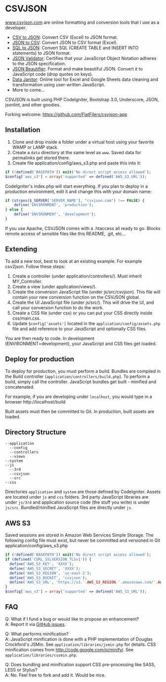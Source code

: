 # CSVJSON

www.csvjson.com are online formatting and conversion tools that I use as a developer.

- [CSV to JSON](https://www.csvjson.com/csv2json): Convert CSV (Excel) to JSON format.
- [JSON to CSV](https://www.csvjson.com/json2csv): Convert JSON to CSV format (Excel).
- [SQL to JSON](https://www.csvjson.com/sql2json): Convert SQL (CREATE TABLE and INSERT INTO statements) to JSON format.
- [JSON Validator](https://csvjson.com/json_validator): Certifies that your JavaScript Object Notation adheres to the JSON specification.
- [JSON Beautifier](https://www.csvjson.com/json_beautifier): Format and make beautiful JSON. Convert it to JavaScript code (drop quotes on keys).
- [Data Janitor](https://www.csvjson.com/datajanitor): Online tool for Excel and Google Sheets data cleaning and transformation using user-written JavaScript.
- More to come...

CSVJSON is built using PHP CodeIgniter, Bootstrap 3.0, Underscore, JSON, jsonlint, and other goodies.

Forking welcome: https://github.com/FlatFilers/csvjson-app

## Installation

1. Clone and drop inside a folder under a virtual host using your favorite WAMP or LAMP stack.
2. Create a `data` directory at the same level as `www`. Saved data for permalinks get stored there.
3. Create file application/config/aws_s3.php and paste this into it:

```php
if (!defined('BASEPATH')) exit('No direct script access allowed');
$config['aws_s3'] = array('supported' => defined('AWS_S3_URL'));
```

CodeIgniter's index.php will start everything. If you plan to deploy in a production environment, edit it and change this with your domain name:

```php
if (strpos($_SERVER['SERVER_NAME'], "csvjson.com") !== FALSE) {
    define('ENVIRONMENT', 'production');
} else {
    define('ENVIRONMENT', 'development');
}
```

If you use Apache, CSVJSON comes with a .htaccess all ready to go. Blocks remote access of sensible files like this README, .git, etc...

## Extending

To add a new tool, best to look at an existing example. For example csv2json. Follow these steps:

1. Create a controller (under application/controllers/). Must inherit MY_Controller.
2. Create a view (under application/views/).
3. Create the conversion JavaScript file (under js/src/csvjson). This file will contain your new conversion function on the CSVJSON global.
4. Create the UI JavaScript file (under js/src/). This will drive the UI, and call your conversion function to do the work.
5. Create a CSS file (under css) or you can put your CSS directly inside css/main.css.
6. Update `$config['assets']` located in the `application/config/assets.php` file and add reference to your JavaScript and optionally CSS files.

You are then ready to code. In development (ENVIRONMENT=development), your JavaScript and CSS files get loaded.

## Deploy for production

To deploy for production, you must perform a build. Bundles are compiled in the Build controller (`application/controllers/build.php`). To perform a build, simply call the controller. JavaScript bundles get built - minified and concatenated.

For example, if you are developing under `localhost`, you would type in a browser http://localhost/build

Built assets must then be committed to Git. In production, built assets are loaded.

## Directory Structure

```
--application
  --config
  --controllers
  --views
--system
--js
  --3rd
  --csvjson
  --src
--css
```

Directories `application` and `system` are those defined by CodeIgniter. Assets are located under `js` and `css` folders. 3rd party JavaScript libraries are under `js/3rd` and application source code (the stuff you write) is under `js/src`. Bundled/minified JavaScript files are directly under `js`.

## AWS S3

Saved sessions are stored in Amazon Web Services Simple Storage.
The following config file must exist, but never be committed and versioned in Git
application/config/aws_s3.php

```php
if (!defined('BASEPATH')) exit('No direct script access allowed');
if (defined('CURL_SSLVERSION_TLSv1')) {
  define('AWS_S3_KEY', 'XXXX');
  define('AWS_S3_SECRET', 'XXXX');
  define('AWS_S3_REGION', 'us-east-2');
  define('AWS_S3_BUCKET', 'csvjson');
  define('AWS_S3_URL', 'https://s3.'.AWS_S3_REGION.'.amazonaws.com/'.AWS_S3_BUCKET.'/');
}
$config['aws_s3'] = array('supported' => defined('AWS_S3_URL'));
```

## FAQ

Q: What if I fund a bug or would like to propose an enhancement? <br/>
A: Report it via [GitHub issues](https://github.com/FlatFilers/csvjson-app/issues).

Q: What performs minification? <br/>
A: JavaScript minification is done with a PHP implementation of Douglas Crockford's JSMin. See `application/libraries/jsmin.php` for details. CSS minification comes from http://code.google.com/p/minify/. See `application/libraries/cssmin.php`.

Q: Does bundling and minification support CSS pre-processing like SASS, LESS or Stylus? <br/>
A: No. Feel free to fork and add it. Would be nice.
